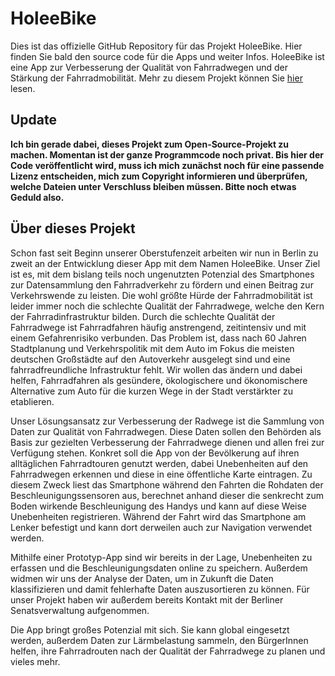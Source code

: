 # HoleeBike
Dies ist das offizielle GitHub Repository für das Projekt HoleeBike. Hier finden Sie bald den source code für die Apps und weiter Infos.
HoleeBike ist eine App zur Verbesserung der Qualität von Fahrradwegen und der Stärkung der Fahrradmobilität.
Mehr zu diesem Projekt können Sie [hier](##über-dieses-projekt) lesen.

## Update
**Ich bin gerade dabei, dieses Projekt zum Open-Source-Projekt zu machen. Momentan ist der ganze Programmcode noch privat. Bis hier der Code veröffentlicht wird, muss ich mich zunächst noch für eine passende Lizenz entscheiden, mich zum Copyright informieren und überprüfen, welche Dateien unter Verschluss bleiben müssen. Bitte noch etwas Geduld also.**

## Über dieses Projekt
Schon fast seit Beginn unserer Oberstufenzeit arbeiten wir nun in Berlin zu zweit an der Entwicklung dieser App mit dem Namen HoleeBike. Unser Ziel ist es, mit dem bislang teils noch ungenutzten Potenzial des Smartphones zur Datensammlung den Fahrradverkehr zu fördern und einen Beitrag zur Verkehrswende zu leisten. Die wohl größte Hürde der Fahrradmobilität ist leider immer noch die schlechte Qualität der Fahrradwege, welche den Kern der Fahrradinfrastruktur bilden. Durch die schlechte Qualität der Fahrradwege ist Fahrradfahren häufig anstrengend, zeitintensiv und mit einem Gefahrenrisiko verbunden. Das Problem ist, dass nach 60 Jahren Stadtplanung und Verkehrspolitik mit dem Auto im Fokus die meisten deutschen Großstädte auf den Autoverkehr ausgelegt sind und eine fahrradfreundliche Infrastruktur fehlt. Wir wollen das ändern und dabei helfen, Fahrradfahren als gesündere, ökologischere und ökonomischere Alternative zum Auto für die kurzen Wege in der Stadt verstärkter zu etablieren. 

Unser Lösungsansatz zur Verbesserung der Radwege ist die Sammlung von Daten zur Qualität von Fahrradwegen. Diese Daten sollen den Behörden als Basis zur gezielten Verbesserung der Fahrradwege dienen und allen frei zur Verfügung stehen. Konkret soll die App von der Bevölkerung auf ihren alltäglichen Fahrradtouren genutzt werden, dabei Unebenheiten auf den Fahrradwegen erkennen und diese in eine öffentliche Karte eintragen. Zu diesem Zweck liest das Smartphone während den Fahrten die Rohdaten der Beschleunigungssensoren aus, berechnet anhand dieser die senkrecht zum Boden wirkende Beschleunigung des Handys und kann auf diese Weise Unebenheiten registrieren. Während der Fahrt wird das Smartphone am Lenker befestigt und kann dort derweilen auch zur Navigation verwendet werden.

Mithilfe einer Prototyp-App sind wir bereits in der Lage, Unebenheiten zu erfassen und die Beschleunigungsdaten online zu speichern. Außerdem widmen wir uns der Analyse der Daten, um in Zukunft die Daten klassifizieren und damit fehlerhafte Daten auszusortieren zu können.
Für unser Projekt haben wir außerdem bereits Kontakt mit der Berliner Senatsverwaltung aufgenommen.

Die App bringt großes Potenzial mit sich. Sie kann global eingesetzt werden, außerdem Daten zur Lärmbelastung sammeln, den BürgerInnen helfen, ihre Fahrradrouten nach der Qualität der Fahrradwege zu planen und vieles mehr.
